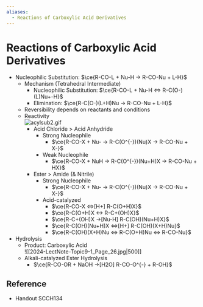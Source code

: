```yaml
---
aliases:
  - Reactions of Carboxylic Acid Derivatives
---
```


# Reactions of Carboxylic Acid Derivatives

- Nucleophilic Substitution: $\ce{R-CO-L + Nu-H -> R-CO-Nu + L-H}$
	- Mechanism (Tetrahedral Intermediate)
		- Nucleophilic Substitution: $\ce{R-CO-L + Nu-H <=> R-C(O-)(L)Nu+-H}$
		- Elimination: $\ce{R-C(O-)(L+H)Nu -> R-CO-Nu + L-H}$
	- Reversibility depends on reactants and conditions
	- Reactivity  
	  ![acylsub2.gif](https://www2.chemistry.msu.edu/faculty/reusch/virttxtjml/Images2/acylsub2.gif)
		- Acid Chloride > Acid Anhydride
			- Strong Nucleophile
				- $\ce{R-CO-X + Nu- -> R-C(O^{-})(Nu)X -> R-CO-Nu + X-}$
			- Weak Nucleophile
				- $\ce{R-CO-X + NuH -> R-C(O^{-})(Nu+H)X -> R-CO-Nu + HX}$
		- Ester > Amide (& Nitrile)
			- Strong Nucleophile
				- $\ce{R-CO-X + Nu- -> R-C(O^{-})(Nu)X -> R-CO-Nu + X-}$
			- Acid-catalyzed
				- $\ce{R-CO-X <=>[H+] R-C(O+H)X}$
				- $\ce{R-C(O+H)X <-> R-C+(OH)X}$
				- $\ce{R-C+(OH)X ->[Nu-H] R-C(OH)(Nu+H)X}$
				- $\ce{R-C(OH)(Nu+H)X <=>[H+] R-C(OH)(X+H)Nu}$
				- $\ce{R-C(OH)(X+H)Nu <=> R-C(O+H)Nu <=> R-CO-Nu}$
- Hydrolysis
	- Product: Carboxylic Acid  
	  ![[2024-LectNote-Topic9-1_Page_26.jpg|500]]
	- Alkali-catalyzed Ester Hydrolysis
		- $\ce{R-CO-OR + NaOH ->[H2O] R-CO-O^{-} + R-OH}$

## Reference

- Handout SCCH134

